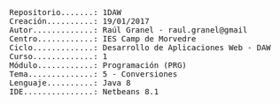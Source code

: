 <pre>
Repositorio.......: 1DAW
Creación..........: 19/01/2017
Autor.............: Raúl Granel - raul.granel@gmail
Centro............: IES Camp de Morvedre
Ciclo.............: Desarrollo de Aplicaciones Web - DAW
Curso.............: 1
Módulo............: Programación (PRG)
Tema..............: 5 - Conversiones
Lenguaje..........: Java 8
IDE...............: Netbeans 8.1
<pre>
